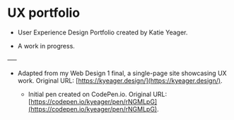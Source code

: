 # UX portfolio

- User Experience Design Portfolio created by Katie Yeager.

- A work in progress.

–––

- Adapted from my Web Design 1 final, a single-page site showcasing UX work. Original URL: [https://kyeager.design/](https://kyeager.design/).

  - Initial pen created on CodePen.io. Original URL: [https://codepen.io/kyeager/pen/rNGMLpG](https://codepen.io/kyeager/pen/rNGMLpG).

